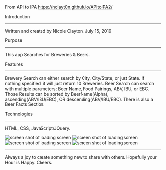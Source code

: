 From API to IPA
https://nclayt0n.github.io/APItoIPA2/


Introduction
____________
Written and created by Nicole Clayton.
July 15, 2019

Purpose
_______
This app Searches for Breweries & Beers. 


Features
________
Brewery Search can either search by City, City/State, or just State. If nothing specified, it will just return 10 Breweries.
Beer Search can search with multiple parameters; Beer Name, Food Pairings, ABV, IBU, or EBC. 
Those Results can be sorted by BeerName(Alpha), ascending(ABV/IBU/EBC), OR descending(ABV/IBU/EBC).
There is also a Beer Facts Section.


Technologies
___________
HTML, CSS, JavaScript/JQuery.


![screen shot of loading screen](https://nclayt0n.github.io/ipa/images/ipascreenshot1.png "App Load Screen")
![screen shot of loading screen](https://nclayt0n.github.io/ipa/images/ipascreenshot2.png "App Brewery Search Section")
![screen shot of loading screen](https://nclayt0n.github.io/ipa/images/ipascreenshot3.png "App BrewDog's Beer Search Section")
![screen shot of loading screen](https://nclayt0n.github.io/ipa/images/ipascreenshot4.png "App Beer Facts")

___________
Always a joy to create something new to share with others. Hopefully your Hour is Happy. Cheers.
